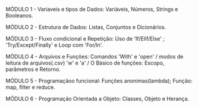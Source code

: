 
MÓDULO 1 - Variaveis e tipos de Dados: Variáveis, Números, Strings e Booleanos.

MÓDULO 2 - Estrutura de Dados: Listas, Conjuntos e Dicionários.

MÓDULO 3 - Fluxo condicional e Repetição: Uso de 'If/Elif/Else' ; 'Try/Except/Finally' e  Loop com 'For/In'.

MÓDULO 4 - Arquivos e Funções: Comandos 'With' e 'open' / modos de leitura de arquivos(.csv) 'w' e 'a' / O Básico de funções: Escopo, parâmetros e Retorno.

MÓDULO 5 - Programaçãoo funcional: Funções anonimas(lambda); Função: map, filter e reduce.

MÓDULO 6 - Programação Orientada a Objeto: Classes, Objeto e Herança.
